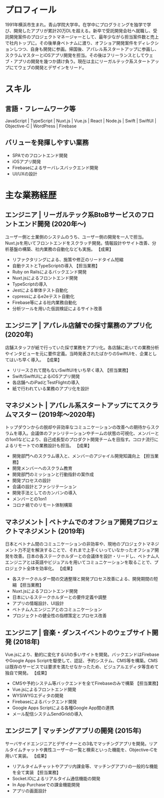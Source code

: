 # プロフィール
1991年横浜市生まれ。青山学院大学卒。在学中にプログラミングを独学で学び、開発したアプリが累計20万DLを超える。新卒で受託開発会社へ就職し、受託開発案件のプロジェクトマネージャーとして、最年少ながら担当案件数と売上で社内トップに。その後単身ベトナムに渡り、オフショア開発案件をディレクションしつつ、自身も開発に参画。帰国後、アパレル系スタートアップに参画し、スクラムマスターとiOSアプリ開発を担当。その後はフリーランスとしてウェブ・アプリの開発を幾つか請け負う。現在は主にリーガルテック系スタートアップにてウェブの開発とデザインをリード。

# スキル

## 言語・フレームワーク等
JavaScript | TypeScript | Nuxt.js | Vue.js | React | Node.js | Swift | SwiftUI | Objective-C | WordPress | Firebase

## バリューを発揮しやすい業務
- SPAでのフロントエンド開発
- iOSアプリ開発
- Firebaseによるサーバレスバックエンド開発
- UI/UXの設計

# 主な業務経歴

## エンジニア | リーガルテック系BtoBサービスのフロントエンド開発 (2020年〜)
ユーザー側と士業側のシステムのうち、ユーザー側の開発を一人で担当。Nuxt.jsを用いてフロントエンドをスクラッチ開発。情報設計やサイト改善、分析基盤の構築、社内業務の自動化なども実施。
【成果】
- リファクタリングによる、施策や修正のリードタイム短縮
- 自動テストとTypeScriptの導入
【担当業務】
- Ruby on Railsによるバックエンド開発
- Nuxt.jsによるフロントエンド開発
- TypeScriptの導入
- Jestによる単体テスト自動化
- cypressによるe2eテスト自動化
- Firebase等による社内業務自動化
- 分析ツールを用いた仮説検証によるサイト改善

## エンジニア | アパレル店舗での採寸業務のアプリ化 (2020年)
店舗スタッフが紙で行っていた採寸業務をアプリ化。各店舗に赴いての業務分析やインタビューを元に要件定義。当時発表されたばかりのSwiftUIを、企業としてはいち早く導入。
【成果】
- リリースされて間もないSwiftUIをいち早く導入
【担当業務】
- Swift/SwiftUIによるiOSアプリ開発
- 各店舗へのiPadとTestFlightの導入
- 紙で行われている業務のアプリ化を設計

## マネジメント | アパレル系スタートアップにてスクラムマスター (2019年〜2020年)
トップダウンからの脱却や非効率なコミュニケーションの改善への期待からスクラムを導入。会議体のファシリテーションやチームの状態の可視化、メンバーとの1on1などにより、自己成長型のプロダクト開発チームを目指す。コロナ流行によるリモートでの業務設計も担当。
【成果】
- 開発部門へのスクラム導入と、メンバーのアジャイル開発知識向上
【担当業務】
- 開発メンバーへのスクラム教育
- 開発部門のミッションと行動指針の案作成
- 開発プロセスの設計
- 会議の設計とファシリテーション
- 開発手法としてのカンバンの導入
- メンバーとの1on1
- コロナ禍でのリモート体制構築

## マネジメント | ベトナムでのオフショア開発プロジェクトマネジメント (2019年)
日本とベトナム間のコミュニケーションの非効率や、現地のプロジェクトマネジメント力不足を解決することで、それまで上手くいっていなかったオフショア開発を改善。日本の各ステークホルダーとの会議体を設計・リードし、ベトナム人エンジニアとは英語やビジュアルを用いてコミュニケーションを取ることで、プロジェクト全体を効率化。
【成果】
- 各ステークホルダー間の交通整理と開発プロセス改善による、開発期間の短縮
【担当業務】
- Nuxt.jsによるフロントエンド開発
- 日本にいるステークホルダーとの要件定義や調整
- アプリの情報設計、UI設計
- ベトナム人エンジニアとのコミュニケーション
- プロジェクトの健全性の指標策定とプロセス改善

## エンジニア | 音楽・ダンスイベントのウェブサイト開発 (2018年)
Vue.jsにより、動的に変化するUIの多いサイトを開発。バックエンドはFirebaseやGoogle Apps Scriptを駆使して、認証、予約システム、CMS等を構築。CMSは既存のサービスでは要求を満たせなかったため、ビジュアルエディタ等含めて独自で開発。
【成果】
- CMSや予約システム等バックエンドを全てFirebaseのみで構築
【担当業務】
- Vue.jsによるフロントエンド開発
- WYSIWYGエディタの開発
- Firebaseによるバックエンド開発
- Google Apps Scriptによる各種Google App間の連携
- メール配信システムSendGridの導入

## エンジニア | マッチングアプリの開発 (2015年)
サーバサイドエンジニアとデザイナーとの3名でマッチングアプリを開発。リアルタイムチャットや異性ユーザーの一覧と検索といった機能を、Objective-Cを用いて実装。
【成果】
- リアルタイムチャットやアプリ内課金等、マッチングアプリの一般的な機能を全て実装
【担当業務】
- Socket.IOによるリアルタイム通信機能の開発
- In App Purchaseでの課金機能開発
- アプリの画面設計

